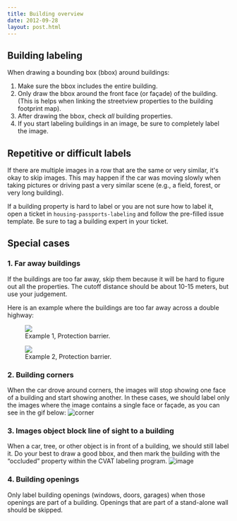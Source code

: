 ```yaml
---
title: Building overview
date: 2012-09-28
layout: post.html
---
```

## Building labeling
When drawing a bounding box (bbox) around buildings:
1. Make sure the bbox includes the entire building.
2. Only draw the bbox around the front face (or façade) of the building. (This is helps when linking the streetview properties to the building footprint map).
3. After drawing the bbox, check *all* building properties.
4. If you start labeling buildings in an image, be sure to completely label the image.

## Repetitive or difficult labels
If there are multiple images in a row that are the same or very similar, it's okay to skip images. This may happen if the car was moving slowly when taking pictures or driving past a very similar scene (e.g., a field, forest, or very long building).

If a building property is hard to label or you are not sure how to label it, open a ticket in `housing-passports-labeling` and follow the pre-filled issue template. Be sure to tag a building expert in your ticket.

## Special cases
### 1. Far away buildings
If the buildings are too far away, skip them because it will be hard to figure out all the properties. The cutoff distance should be about 10-15 meters, but use your judgement. 

Here is an example where the buildings are too far away across a double highway:

<div class="gallery">
    <figure >
        <img src="/housing-passports-labeling/assets/graphics/content_blogs/far_away_1.png">
        <figcaption> Example 1, Protection barrier.</figcaption>
    </figure>
    <figure >
        <img src="/housing-passports-labeling/assets/graphics/content_blogs/far_away_2.png">
        <figcaption> Example 2, Protection barrier.</figcaption>
    </figure>
</div>

### 2. Building corners
When the car drove around corners, the images will stop showing one face of a building and start showing another. In these cases, we should label only the images where the image contains a single face or façade, as you can see in the gif below:
![corner](/housing-passports-labeling/assets/graphics/content_blogs/building_corners.gif)

### 3. Images object block line of sight to a building
When a car, tree, or other object is in front of a building, we should still label it. Do your best to draw a good bbox, and then mark the building with the “occluded” property within the CVAT labeling program.
![image](/housing-passports-labeling/assets/graphics/content_blogs/images_object_block_line.png)

### 4. Building openings
Only label building openings (windows, doors, garages) when those openings are part of a building. Openings that are part of a stand-alone wall should be skipped.